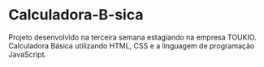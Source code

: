 # Calculadora-B-sica
Projeto desenvolvido na terceira semana estagiando na empresa TOUKIO. Calculadora Básica utilizando HTML,  CSS e a linguagem de programação JavaScript.
